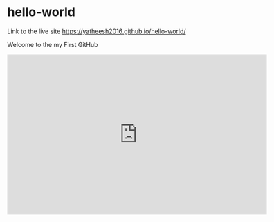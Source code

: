 # hello-world

Link to the live site https://yatheesh2016.github.io/hello-world/

Welcome to the my First GitHub
<iframe width="600" height="371" seamless frameborder="0" scrolling="no" src="https://docs.google.com/spreadsheets/d/1onszdJM5b_AgoiTOpbR4wr7stFav1pfEp0Qy0yTwV5Q/pubchart?oid=1198917277&amp;format=interactive"></iframe>
